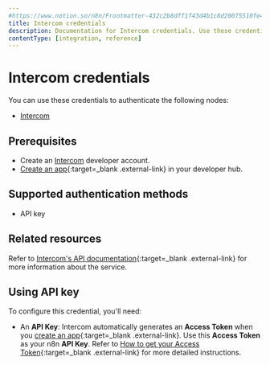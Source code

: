 ```yaml
---
#https://www.notion.so/n8n/Frontmatter-432c2b8dff1f43d4b1c8d20075510fe4
title: Intercom credentials
description: Documentation for Intercom credentials. Use these credentials to authenticate Intercom in n8n, a workflow automation platform.
contentType: [integration, reference]
---
```


# Intercom credentials

You can use these credentials to authenticate the following nodes:

- [Intercom](/integrations/builtin/app-nodes/n8n-nodes-base.intercom.md)


## Prerequisites

- Create an [Intercom](https://www.intercom.com/) developer account.
- [Create an app](https://developers.intercom.com/docs/build-an-integration/learn-more/authentication/){:target=_blank .external-link} in your developer hub.

## Supported authentication methods

- API key

## Related resources

Refer to [Intercom's API documentation](https://developers.intercom.com/docs/references/introduction/){:target=_blank .external-link} for more information about the service.

## Using API key

To configure this credential, you'll need:

- An **API Key**: Intercom automatically generates an **Access Token** when you [create an app](https://developers.intercom.com/docs/build-an-integration/learn-more/authentication/){:target=_blank .external-link}. Use this **Access Token** as your n8n **API Key**. Refer to [How to get your Access Token](https://developers.intercom.com/docs/build-an-integration/learn-more/authentication/#how-to-get-your-access-token){:target=_blank .external-link} for more detailed instructions. 
